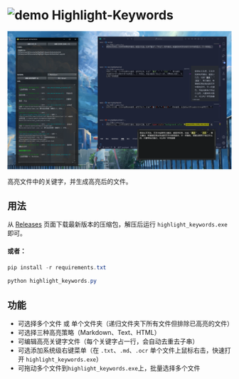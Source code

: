 # <img src="assets/icon.ico" alt="demo" width="50" height="50"> Highlight-Keywords

![alt text](assets/demo.png)

高亮文件中的关键字，并生成高亮后的文件。

## 用法

从 [Releases](https://github.com/H1DDENADM1N/Highlight-Keywords/releases) 页面下载最新版本的压缩包，解压后运行 `highlight_keywords.exe` 即可。

#### 或者：

```powershell
pip install -r requirements.txt
```

```powershell
python highlight_keywords.py
```

## 功能

- 可选择多个文件 或 单个文件夹（递归文件夹下所有文件但排除已高亮的文件）
- 可选择三种高亮策略（Markdown、Text、HTML）
- 可编辑高亮关键字文件（每个关键字占一行，会自动去重去子串）
- 可选添加系统级右键菜单（在 `.txt`、`.md`、`.ocr` 单个文件上鼠标右击，快速打开 `highlight_keywords.exe`）
- 可拖动多个文件到``highlight_keywords.exe``上，批量选择多个文件
